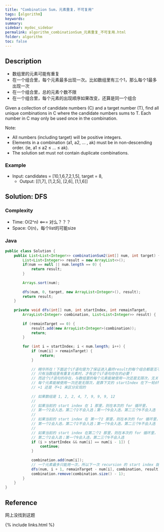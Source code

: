```yaml
---
title: "Combination Sum，元素重复，不可复用"
tags: [algorithm]
keywords:
summary:
sidebar: mydoc_sidebar
permalink: algorithm_combinationSum_元素重复_不可复用.html
folder: algorithm
toc: false
---
```


## Description
* 数组里的元素可能有重复
* 在一个组合里，每个元素最多出现一次。比如数组里有三个1，那么每个1最多出现一次
* 在一个组合里，总的元素个数不限
* 在一个组合里，每个元素的出现顺序如果改变，还算是同一个组合

Given a collection of candidate numbers (C) and a target number (T), 
find all unique combinations in C where the candidate numbers sums to T.
Each number in C may only be used once in the combination.

Note:
* All numbers (including target) will be positive integers.
* Elements in a combination (a1, a2, … , ak) must be in non-descending order. (ie, a1 ≤ a2 ≤ … ≤ ak).
* The solution set must not contain duplicate combinations.

### Example
* Input: candidates = [10,1,6,7,2,1,5], target = 8,
  * Output: [[1,7], [1,2,5], [2,6], [1,1,6]]

## Solution: DFS

### Complexity
* Time: O(2^n) <=== 对么？？？
* Space: O(n)，每个list的可能size

### Java
```java
public class Solution {
    public List<List<Integer>> combinationSum2(int[] num, int target) {
        List<List<Integer>> result = new ArrayList<>();
        if(num == null || num.length == 0) {
            return result;
        }
        
        Arrays.sort(num);
        
        dfs(num, 0, target, new ArrayList<Integer>(), result);
        return result;
    }
  
    private void dfs(int[] num, int startIndex, int remainTarget,
        ArrayList<Integer> combination, List<List<Integer>> result) {
        
        if (remainTarget == 0) {
            result.add(new ArrayList<Integer>(combination));
            return;
        }
        
        for (int i = startIndex; i < num.length; i++) {
            if (num[i] > remainTarget) {
                return;
            }
            
            // 精华所在！下面这个if语句是为了保证进入最终result的每个组合都是互不相同的！
            // 只有当数组里有重复元素时，才有这个if语句存在的必要！
            // 而这个if语句的存在，与数组里的每个元素能被使用一次还是无限次，无关！
            // 每个元素能被使用一次还是无限次，是靠下文的 startIndex 在下一轮dfs里
            // +1 还是 不+1 来区分实现的
            
            // 如果数组是 1, 2, 2, 4, 7, 9, 9, 9, 12
            //
            // 如果当前的 start index 在 1 那里，则在本次的 for 循环里，
            // 第一个2会入选，第二个2不会入选；第一个9会入选，第二三个9不会入选
            //
            // 如果当前的 start index 在 第一个2 那里，则在本次的 for 循环里，
            // 第一个2会入选，第二个2不会入选；第一个9会入选，第二三个9不会入选
            //
            // 如果当前的 start index 在第二个2 那里，则在本次的 for 循环里，
            // 第二个2会入选；第一个9会入选，第二三个9不会入选
            if (i > startIndex && num[i] == num[i - 1]) {
                continue;
            }
            
            combination.add(num[i]);
            // 一个元素最多只能用一次，所以下一次 recursion 的 start index 就必须 +1
            dfs(num, i + 1, remainTarget - num[i], combination, result);
            combination.remove(combination.size() - 1);
        }
    }
}
```

## Reference
网上没找到这题

{% include links.html %}
